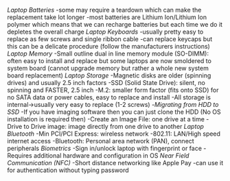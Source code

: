 *Laptop Batteries*
	-some may require a teardown which can make the replacement take lot longer
	-most batteries are Lithium Ion/Lithium Ion polymer which means that we can recharge batteries but each time we do it depletes the overall charge
*Laptop Keyboards*
	-usually pretty easy to replace as few screws and single ribbon cable
	-can replace keycaps but this can be a delicate procedure (follow the manufacturers instructions)
*Laptop Memory*
	-Small outline dual in line memory module (SO-DIMM): often easy to install and replace but some laptops are now smoldered to system board (cannot upgrade memory but rather a whole new system board replacement)
*Laptop Storage*
	-Magnetic disks are older (spinning drives) and usually 2.5 inch factors
	-SSD (Solid State Drive): silent, no spinning and FASTER, 2.5 inch
	-M.2: smaller form factor (fits onto SSD) for no SATA data or power cables, easy to replace and install
	-All storage is internal->usually very easy to replace (1-2 screws)
	-*Migrating from HDD to SSD*
		-If you have imaging software then you can just clone the HDD (No OS installation is required then)
		-Create an Image File: one drive at a time
		-Drive to Drive image: image directly from one drive to another
*Laptop Bluetooth*
	-Min PCI/PCI Express: wireless network 
	-802.11: LAN/High speed internet access
	-Bluetooth: Personal area network (PAN), connect peripherals 
*Biometrics*
	-Sign in/unlock laptop with fingerprint or face
	-Requires additional hardware and configuration in OS
*Near Field Communication (NFC)*
	-Short distance networking like Apple Pay
	-can use it for authentication without typing password  